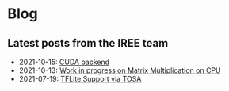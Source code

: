 # Blog

## Latest posts from the IREE team

* 2021-10-15: [CUDA backend](blog/2021-10-15-cuda-backend.md)
* 2021-10-13: [Work in progress on Matrix Multiplication on CPU](blog/2021-10-13-mmt4d.md)
* 2021-07-19: [TFLite Support via TOSA](blog/2021-07-19-tflite-tosa.md)
